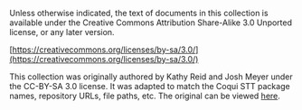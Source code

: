 Unless otherwise indicated, the text of documents in this collection is available under the Creative Commons Attribution Share-Alike 3.0 Unported license, or any later version.

[https://creativecommons.org/licenses/by-sa/3.0/](https://creativecommons.org/licenses/by-sa/3.0/)

This collection was originally authored by Kathy Reid and Josh Meyer under the CC-BY-SA 3.0 license. It was adapted to match the Coqui STT package names, repository URLs, file paths, etc. The original can be viewed [here](https://github.com/mozilla/deepspeech-playbook/tree/dbd6a116af35e6129af1a6a8ebb501628029c25d).
